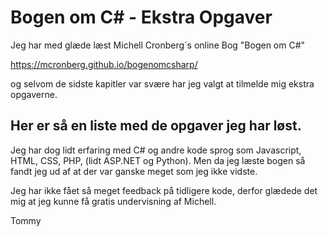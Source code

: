 <h1>Bogen om C# - Ekstra Opgaver</h1>
Jeg har med glæde læst Michell Cronberg´s online Bog "Bogen om C#" 

https://mcronberg.github.io/bogenomcsharp/ 

og selvom de sidste kapitler var svære har jeg valgt at tilmelde mig ekstra opgaverne.

<h2>Her er så en liste med de opgaver jeg har løst.</h2>

Jeg har dog lidt erfaring med C# og andre kode sprog som Javascript, HTML, CSS, PHP, (lidt ASP.NET og Python).
Men da jeg læste bogen så fandt jeg ud af at der var ganske meget som jeg ikke vidste.

Jeg har ikke fået så meget feedback på tidligere kode, derfor glædede det mig at jeg kunne få gratis undervisning af Michell.

Tommy
